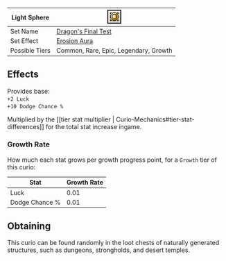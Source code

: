 | Light Sphere   | <img src="images/icons/curio.png" width="32" alt=""/>      |
|----------------|------------------------------------------------------------|
| Set Name       | [Dragon's Final Test](Sets-And-Effects#dragons-final-test) |
| Set Effect     | [Erosion Aura](Sets-And-Effects#erosion-aura)              |
| Possible Tiers | Common, Rare, Epic, Legendary, Growth                      |

## Effects
Provides base:  
`+2 Luck`  
`+10 Dodge Chance %`    

Multiplied by the [[tier stat multiplier | Curio-Mechanics#tier-stat-differences]] for the total stat increase ingame.

### Growth Rate
How much each stat grows per growth progress point, for a `Growth` tier of this curio:

| Stat           | Growth Rate |
|----------------|-------------|
| Luck           | 0.01        |
| Dodge Chance % | 0.01        |

## Obtaining
This curio can be found randomly in the loot chests of naturally generated structures, such as dungeons, strongholds, and desert temples.